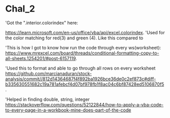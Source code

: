 # Chal_2

'Got the ".interior.colorindex" here:
  
  https://learn.microsoft.com/en-us/office/vba/api/excel.colorindex.
   'Used for the color matching for red(3) and green (4). Like this compared to

'This is how I got to know how run the code through every ws(worksheet):
  https://www.mrexcel.com/board/threads/conditional-formatting-copy-to-all-sheets.1254201/#post-6157119.

  'Used this to format and able to go through all rows on every worksheet
    https://github.com/marcianaduran/stock-analysis/commit//812d14364687f4f892ba1926bce36de0c2ef873c#diff-b335630551682c19a781afebcf4d07bf978fb1f8ac04c6bf87428ed5106870f5.

  'Helped in finding double, string, integer
    https://stackoverflow.com/questions/52122844/how-to-apply-a-vba-code-to-every-page-in-a-workbook-mine-does-part-of-the-code

